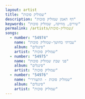 ```yaml
---
layout: artist
title: "שמוליק סוכות"
description: "דף האמן שמוליק סוכות"
keywords: "שירים, מוזיקה, שמוליק סוכות"
permalink: /artists/שמוליק-סוכות/
songs:
  - number: "54974"
    name: "עברתי בחושך-שמוליק סוכות"
    album: "סינגלים"
    artist: "שמוליק סוכות"
  - number: "54975"
    name: "פני שבת שמוליק סוכות"
    album: "סינגלים"
    artist: "שמוליק סוכות"
  - number: "54976"
    name: "שמוליק סוכות - התעוררי"
    album: "סינגלים"
    artist: "שמוליק סוכות"
---
```

